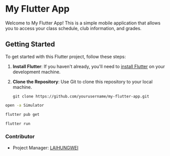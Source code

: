 # My Flutter App

Welcome to My Flutter App! This is a simple mobile application that allows you to access your class schedule, club information, and grades.

## Getting Started

To get started with this Flutter project, follow these steps:

1. **Install Flutter**: If you haven't already, you'll need to [install Flutter](https://flutter.dev/docs/get-started/install) on your development machine.

2. **Clone the Repository**: Use Git to clone this repository to your local machine.

   ```shell
   git clone https://github.com/yourusername/my-flutter-app.git
   ```

```bash
open -a Simulator

flutter pub get

flutter run
```

### Contributor

- Project Manager: [LAIHUNGWEI](https://github.com/s990093)
